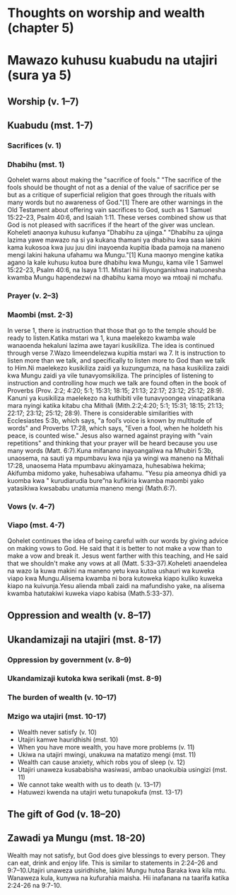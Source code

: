 # Thoughts on worship and wealth (chapter 5)
# Mawazo kuhusu kuabudu na utajiri (sura ya 5)

## Worship (v. 1–7)
## Kuabudu (mst. 1-7)

### Sacrifices (v. 1)
### Dhabihu (mst. 1)

Qohelet warns about making the "sacrifice of fools." "The sacrifice of the fools should be thought of not as a denial of the value of sacrifice per se but as a critique of superficial religion that goes through the rituals with many words but no awareness of God."[1] There are other warnings in the Old Testament about offering vain sacrifices to God, such as 1 Samuel 15:22–23, Psalm 40:6, and Isaiah 1:11. These verses combined show us that God is not pleased with sacrifices if the heart of the giver was unclean. Koheleti anaonya kuhusu kufanya "Dhabihu za ujinga."  "Dhabihu za ujinga lazima yawe mawazo na si ya kukana thamani ya dhabihu kwa sasa lakini kama kukosoa kwa juu juu dini inayoenda kupitia ibada pamoja na maneno mengi lakini hakuna ufahamu wa Mungu."[1] Kuna maonyo mengine katika agano la kale kuhusu kutoa bure dhabihu kwa Mungu, kama vile 1 Samwel 15:22-23, Psalm 40:6, na Isaya 1:11. Mistari hii iliyounganishwa inatuonesha kwamba Mungu hapendezwi na dhabihu kama moyo wa mtoaji ni mchafu.

### Prayer (v. 2–3)
### Maombi (mst. 2-3)

In verse 1, there is instruction that those that go to the temple should be ready to listen.Katika mstari wa 1, kuna maelekezo kwamba wale wanaoenda hekaluni lazima awe tayari kusikiliza. The idea is continued through verse 7.Wazo limeendelezwa kupitia mstari wa 7. It is instruction to listen more than we talk, and specifically to listen more to God than we talk to Him.Ni maelekezo kusikiliza zaidi ya kuzungumza, na hasa kusikiliza zaidi kwa Mungu zaidi ya vile tunavyomsikiliza. The principles of listening to instruction and controlling how much we talk are found often in the book of Proverbs (Prov. 2:2; 4:20; 5:1; 15:31; 18:15; 21:13; 22:17; 23:12; 25:12; 28:9). Kanuni ya kusikiliza maelekezo na kuthibiti vile tunavyoongea vinapatikana  mara nyingi katika kitabu cha Mithali (Mith.2:2;4:20; 5:1; 15:31; 18:15; 21:13; 22:17; 23:12; 25:12; 28:9). There is considerable similarities with Ecclesiastes 5:3b, which says, "a fool’s voice is known by multitude of words" and Proverbs 17:28, which says, "Even a fool, when he holdeth his peace, is counted wise." Jesus also warned against praying with "vain repetitions" and thinking that your prayer will be heard because you use many words (Matt. 6:7).Kuna mifanano inayoangaliwa na Mhubiri 5:3b, unaosema, na sauti ya mpumbavu kwa njia ya wingi wa maneno na Mithali 17:28, unaosema Hata mpumbavu akinyamaza, huhesabiwa hekima; Akifumba midomo yake, huhesabiwa ufahamu. "Yesu pia ameonya dhidi ya kuomba kwa " kurudiarudia bure”na kufikiria kwamba maombi yako yatasikiwa kwsababu unatumia maneno mengi (Math.6:7).

### Vows (v. 4–7)
### Viapo (mst. 4-7)

Qohelet continues the idea of being careful with our words by giving advice on making vows to God. He said that it is better to not make a vow than to make a vow and break it. Jesus went farther with this teaching, and He said that we shouldn't make any vows at all (Matt. 5:33–37).Koheleti anaendelea na wazo la kuwa makini na maneno yetu kwa kutoa ushauri wa kuweka viapo kwa Mungu.Alisema kwamba ni bora kutoweka kiapo kuliko kuweka kiapo na kuivunja.Yesu alienda mbali zaidi na mafundisho yake, na alisema kwamba hatutakiwi kuweka viapo kabisa (Math.5:33-37).

## Oppression and wealth (v. 8–17)
## Ukandamizaji  na utajiri (mst. 8-17)

### Oppression by government (v. 8–9)
### Ukandamizaji kutoka kwa serikali (mst. 8-9)

### The burden of wealth (v. 10–17)
### Mzigo wa utajiri (mst. 10-17)

* Wealth never satisfy (v. 10)
* Utajiri kamwe hauridhishi (mst. 10)
* When you have more wealth, you have more problems (v. 11)
* Ukiwa na utajiri mwingi, unakuwa na matatizo mengi (mst. 11)
* Wealth can cause anxiety, which robs you of sleep (v. 12)
* Utajiri unaweza kusababisha wasiwasi, ambao unaokuibia usingizi (mst. 11)
* We cannot take wealth with us to death (v. 13–17)
* Hatuwezi kwenda na utajiri wetu tunapokufa (mst. 13-17)

## The gift of God (v. 18–20)
## Zawadi ya Mungu (mst. 18-20)

Wealth may not satisfy, but God does give blessings to every person. They can eat, drink and enjoy life. This is similar to statements in 2:24–26 and 9:7–10.Utajiri unaweza usiridhishe, lakini Mungu hutoa Baraka kwa kila mtu. Wanaweza kula, kunywa na kufurahia maisha. Hii inafanana na taarifa katika 2:24-26 na 9:7-10.